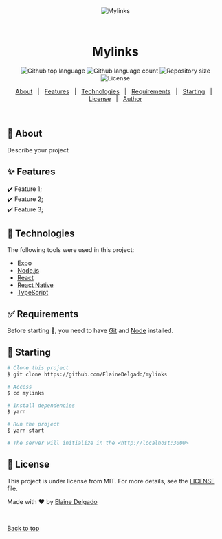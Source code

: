 <div align="center" id="top"> 
  <img src="./.github/app.gif" alt="Mylinks" />

  &#xa0;

  <!-- <a href="https://mylinks.netlify.app">Demo</a> -->
</div>

<h1 align="center">Mylinks</h1>

<p align="center">
  <img alt="Github top language" src="https://img.shields.io/github/languages/top/ElaineDelgado/mylinks?color=56BEB8">

  <img alt="Github language count" src="https://img.shields.io/github/languages/count/ElaineDelgado/mylinks?color=56BEB8">

  <img alt="Repository size" src="https://img.shields.io/github/repo-size/ElaineDelgado/mylinks?color=56BEB8">

  <img alt="License" src="https://img.shields.io/github/license/ElaineDelgado/mylinks?color=56BEB8">

  <!-- <img alt="Github issues" src="https://img.shields.io/github/issues/ElaineDelgado/mylinks?color=56BEB8" /> -->

  <!-- <img alt="Github forks" src="https://img.shields.io/github/forks/ElaineDelgado/mylinks?color=56BEB8" /> -->

  <!-- <img alt="Github stars" src="https://img.shields.io/github/stars/ElaineDelgado/mylinks?color=56BEB8" /> -->
</p>

<!-- Status -->

<!-- <h4 align="center"> 
	🚧  Mylinks 🚀 Under construction...  🚧
</h4> 

<hr> -->

<p align="center">
  <a href="#dart-about">About</a> &#xa0; | &#xa0; 
  <a href="#sparkles-features">Features</a> &#xa0; | &#xa0;
  <a href="#rocket-technologies">Technologies</a> &#xa0; | &#xa0;
  <a href="#white_check_mark-requirements">Requirements</a> &#xa0; | &#xa0;
  <a href="#checkered_flag-starting">Starting</a> &#xa0; | &#xa0;
  <a href="#memo-license">License</a> &#xa0; | &#xa0;
  <a href="https://github.com/ElaineDelgado" target="_blank">Author</a>
</p>

<br>

## :dart: About ##

Describe your project

## :sparkles: Features ##

:heavy_check_mark: Feature 1;\
:heavy_check_mark: Feature 2;\
:heavy_check_mark: Feature 3;

## :rocket: Technologies ##

The following tools were used in this project:

- [Expo](https://expo.io/)
- [Node.js](https://nodejs.org/en/)
- [React](https://pt-br.reactjs.org/)
- [React Native](https://reactnative.dev/)
- [TypeScript](https://www.typescriptlang.org/)

## :white_check_mark: Requirements ##

Before starting :checkered_flag:, you need to have [Git](https://git-scm.com) and [Node](https://nodejs.org/en/) installed.

## :checkered_flag: Starting ##

```bash
# Clone this project
$ git clone https://github.com/ElaineDelgado/mylinks

# Access
$ cd mylinks

# Install dependencies
$ yarn

# Run the project
$ yarn start

# The server will initialize in the <http://localhost:3000>
```

## :memo: License ##

This project is under license from MIT. For more details, see the [LICENSE](LICENSE.md) file.


Made with :heart: by <a href="https://github.com/ElaineDelgado" target="_blank">Elaine Delgado</a>

&#xa0;

<a href="#top">Back to top</a>
